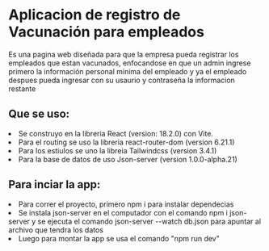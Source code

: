 <h1>Aplicacion de registro de Vacunación para empleados</h1>

<p>Es una pagina web diseñada para que la empresa pueda registrar los empleados que estan vacunados, enfocandose en que un admin ingrese primero la información personal minima del empleado y ya el empleado despues pueda ingresar con su usaurio y contraseña la informacion restante</p>


<h2>Que se uso:</h2> 
<li>Se construyo en la libreria React (version: 18.2.0) con Vite.</li>
<li>Para el  routing se uso la libreria react-router-dom (version 6.21.1)</li>
<li>Para los estiulos se uno la libreia Tailwindcss (version 3.4.1)</li>
<li>Para la base de datos de uso Json-server (version 1.0.0-alpha.21)</li>

<h2>Para inciar la app:</h2>

<li>Para correr el proyecto, primero npm i para instalar dependecias</li>
<li>Se instala json-server en el computador con el comando npm i json-server y se ejecuta el comando json-server --watch db.json para apuntar al archivo que tendra los datos</li>
<li>Luego para montar la app se usa el comando "npm run dev"</li>




